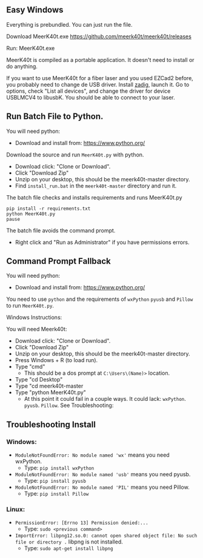 
## Easy Windows

Everything is prebundled. You can just run the file.

Download MeerK40t.exe
https://github.com/meerk40t/meerk40t/releases

Run: MeerK40t.exe

MeerK40t is compiled as a portable application. It doesn't need to install or do anything.

If you want to use MeerK40t for a fiber laser and you used EZCad2 before, you probably need to change de USB driver. Install [zadig](https://zadig.akeo.ie/), launch it. Go to options, check "List all devices", and change the driver for device USBLMCV4 to libusbK. You should be able to connect to your laser.


## Run Batch File to Python.

You will need python:
* Download and install from: https://www.python.org/

Download the source and run `MeerK40t.py` with python. 

* Download click: "Clone or Download".
* Click "Download Zip"
* Unzip on your desktop, this should be the meerk40t-master directory.
* Find `install_run.bat` in the `meerk40t-master` directory and run it.


The batch file checks and installs requirements and runs MeerK40t.py

```
pip install -r requirements.txt
python MeerK40t.py
pause
```

The batch file avoids the command prompt.

* Right click and "Run as Administrator" if you have permissions errors.

## Command Prompt Fallback

You will need python:
* Download and install from: https://www.python.org/

You need to use `python` and the requirements of `wxPython` `pyusb` and `Pillow` to run `MeerK40t.py`.

Windows Instructions:

You will need Meerk40t:
* Download click: "Clone or Download".
* Click "Download Zip"
* Unzip on your desktop, this should be the meerk40t-master directory.
* Press Windows + R (to load run).
* Type "cmd" 
  * This should be a dos prompt at `C:\Users\(Name)>` location.
* Type "cd Desktop"
* Type "cd meerk40t-master
* Type "python MeerK40t.py"
  * At this point it could fail in a couple ways. It could lack: `wxPython`. `pyusb`. `Pillow`. See Troubleshooting:

## Troubleshooting Install

### Windows:
* `ModuleNotFoundError: No module named 'wx'` means you need wxPython.
  * Type: `pip install wxPython`
* `ModuleNotFoundError: No module named 'usb'` means you need pyusb.
  * Type: `pip install pyusb`
* `ModuleNotFoundError: No module named 'PIL'` means you need Pillow.
  * Type: `pip install Pillow`

### Linux:
* `PermissionError: [Errno 13] Permission denied:...`
  * Type: `sudo <previous command>`
* `ImportError: libpng12.so.0: cannot open shared object file: No such file or directory .` libpng is not installed.
  * Type: `sudo apt-get install libpng`

